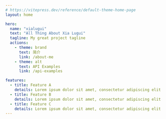 ```yaml
---
# https://vitepress.dev/reference/default-theme-home-page
layout: home

hero:
  name: "xialugui"
  text: "All Thing About Xia Lugui"
  tagline: My great project tagline
  actions:
    - theme: brand
      text: 简介
      link: /about-me
    - theme: alt
      text: API Examples
      link: /api-examples

features:
  - title: Feature A
    details: Lorem ipsum dolor sit amet, consectetur adipiscing elit
  - title: Feature B
    details: Lorem ipsum dolor sit amet, consectetur adipiscing elit
  - title: Feature C
    details: Lorem ipsum dolor sit amet, consectetur adipiscing elit
---
```


